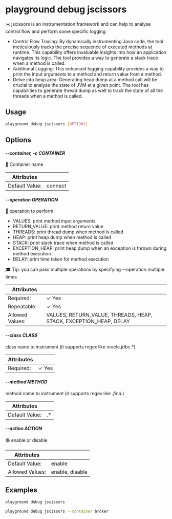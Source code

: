 # playground debug jscissors

✂️ jscissors is an instrumentation framework and can help to analyse control flow and perform some specific logging  
  
* Control Flow Tracing: By dynamically instrumenting Java code, the tool meticulously tracks the precise sequence of executed methods at runtime. This capability offers invaluable insights into how an application navigates its logic. The tool provides a way to generate a stack trace when a method is called.   
* Additional Logging: This enhanced logging capability provides a way to print the input arguments to a method and return value from a method.   
* Delve into heap area: Generating heap dump at a method call will be crucial to analyze the state of JVM at a given point. The tool has capabilities to generate thread dump as well to track the state of all the threads when a method is called. 

## Usage

```bash
playground debug jscissors [OPTIONS]
```

## Options

#### *--container, -c CONTAINER*

🐳 Container name

| Attributes      | &nbsp;
|-----------------|-------------
| Default Value:  | connect

#### *--operation OPERATION*

🥼 operation to perform:  
  
* VALUES: print method input arguments  
* RETURN_VALUE: print method return value  
* THREADS: print thread dump when method is called  
* HEAP: print heap dump when method is called  
* STACK: print stack trace when method is called  
* EXCEPTION_HEAP: print heap dump when an exception is thrown during method execution  
* DELAY: print time taken for method execution  
  
🎓 Tip: you can pass multiple operations by specifying --operation multiple times

| Attributes      | &nbsp;
|-----------------|-------------
| Required:       | ✓ Yes
| Repeatable:     |  ✓ Yes
| Allowed Values: | VALUES, RETURN_VALUE, THREADS, HEAP, STACK, EXCEPTION_HEAP, DELAY

#### *--class CLASS*

class name to instrument (it supports regex like oracle.jdbc.*)

| Attributes      | &nbsp;
|-----------------|-------------
| Required:       | ✓ Yes

#### *--method METHOD*

method name to instrument (it supports regex like .*find.*)

| Attributes      | &nbsp;
|-----------------|-------------
| Default Value:  | .*

#### *--action ACTION*

🟢 enable or disable

| Attributes      | &nbsp;
|-----------------|-------------
| Default Value:  | enable
| Allowed Values: | enable, disable

## Examples

```bash
playground debug jscissors
```

```bash
playground debug jscissors --container broker
```


